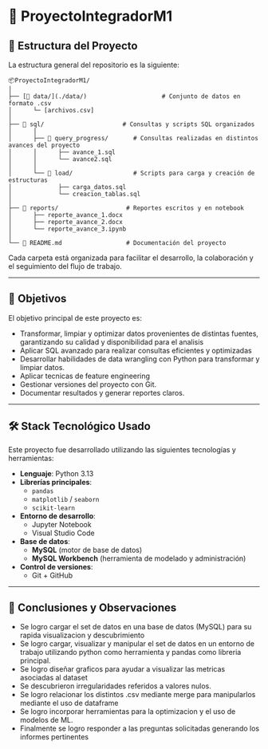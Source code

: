 # 📁 ProyectoIntegradorM1

## 📐 Estructura del Proyecto

La estructura general del repositorio es la siguiente:

```
📦ProyectoIntegradorM1/
│
├── [📁 data/](./data/)                     # Conjunto de datos en formato .csv
│      └─ [archivos.csv]
│
├── 📁 sql/                      # Consultas y scripts SQL organizados
│      │
│      ├── 📁 query_progress/       # Consultas realizadas en distintos avances del proyecto
│      │      ├── avance_1.sql
│      │      └── avance2.sql
│      │
│      └── 📁 load/                 # Scripts para carga y creación de estructuras
│             ├── carga_datos.sql
│             └── creacion_tablas.sql
│
├── 📁 reports/                   # Reportes escritos y en notebook
│      ├── reporte_avance_1.docx
│      ├── reporte_avance_2.docx
│      └── reporte_avance_3.ipynb
│
└── 📝 README.md                  # Documentación del proyecto
```
Cada carpeta está organizada para facilitar el desarrollo, la colaboración y el seguimiento del flujo de trabajo.

---

## 🎯 Objetivos

El objetivo principal de este proyecto es:

- Transformar, limpiar y optimizar datos provenientes de distintas fuentes, garantizando su calidad y disponibilidad para el analisis
- Aplicar SQL avanzado para realizar consultas eficientes y optimizadas
- Desarrollar habilidades de data wrangling con Python para transformar y limpiar datos.
- Aplicar tecnicas de feature engineering
- Gestionar versiones del proyecto con Git.
- Documentar resultados y generar reportes claros.

---

## 🛠️ Stack Tecnológico Usado

Este proyecto fue desarrollado utilizando las siguientes tecnologías y herramientas:

- **Lenguaje**: Python 3.13
- **Librerías principales**:
  - `pandas`
  - `matplotlib` / `seaborn`
  - `scikit-learn`
- **Entorno de desarrollo**:
  - Jupyter Notebook
  - Visual Studio Code
- **Base de datos**:
  - **MySQL** (motor de base de datos)
  - **MySQL Workbench** (herramienta de modelado y administración)
- **Control de versiones**:
  - Git + GitHub

---

## 💬 Conclusiones y Observaciones

- Se logro cargar el set de datos en una base de datos (MySQL) para su rapida visualizacion y descubrimiento
- Se logro cargar, visualizar y manipular el set de datos en un entorno de trabajo utilizando python como herramienta y pandas como libreria principal.
- Se logro diseñar graficos para ayudar a visualizar las metricas asociadas al dataset
- Se descubrieron irregularidades referidos a valores nulos.
- Se logro relacionar los distintos .csv mediante merge para manipularlos mediante el uso de dataframe
- Se logro incorporar herramientas para la optimizacion  y el uso de modelos de ML.
- Finalmente se logro responder a las preguntas solicitadas generando los informes pertinentes